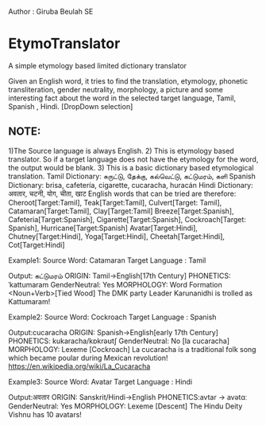 
Author : Giruba Beulah SE

# EtymoTranslator
A simple etymology based limited dictionary translator

Given an English word, it tries to find the translation, etymology, phonetic transliteration, gender neutrality, 
morphology, a picture and some interesting fact about the word in the selected target language, Tamil, Spanish , Hindi. [DropDown selection]

NOTE:
---------
1)The Source language is always English.
2) This is etymology based translator. So if a target language does not have the etymology for the word,
the output would be blank.
3) This is a basic dictionary based etymological translation.
Tamil Dictionary: சுருட்டு, தேக்கு, கல்வெட்டு, கட்டுமரம், களி
Spanish Dictionary: brisa, cafetería, cigarette, cucaracha, huracán
Hindi Dictionary: अवतार, चटनी, योग, चीता, खाट
English words that can be tried are therefore: Cheroot[Target:Tamil], Teak[Target:Tamil], Culvert[Target: Tamil],
Catamaran[Target:Tamil], Clay[Target:Tamil]
Breeze[Target:Spanish], Cafeteria[Target:Spanish], Cigarette[Target:Spanish], Cockroach[Target: Spanish], Hurricane[Target:Spanish]
Avatar[Target:Hindi], Chutney[Target:Hindi], Yoga[Target:Hindi], Cheetah[Target:Hindi], Cot[Target:Hindi]

Example1: Source Word: Catamaran               Target Language : Tamil

Output: கட்டுமரம்
ORIGIN: Tamil->English[17th Century]
PHONETICS: ˈkattumaram
GenderNeutral: Yes
MORPHOLOGY: Word Formation <Noun+Verb>[Tied Wood]
The DMK party Leader Karunanidhi is trolled as Kattumaram!

Example2: Source Word: Cockroach                        Target Language : Spanish

Output:cucaracha
ORIGIN: Spanish->English[early 17th Century]
PHONETICS: kukaracha/kɒkrəʊtʃ
GenderNeutral: No <Feminine> [la cucaracha]
MORPHOLOGY: Lexeme <Noun>[Cockroach]
La cucaracha is a traditional folk song which became poular during Mexican revolution!
https://en.wikipedia.org/wiki/La_Cucaracha 

Example3: Source Word: Avatar                         Target Language : Hindi

Output:अवतार
ORIGIN: Sanskrit/Hindi->English
PHONETICS:avtar -> avətɑː
GenderNeutral: Yes
MORPHOLOGY: Lexeme <Noun>[Descent]
The Hindu Deity Vishnu has 10 avatars!






